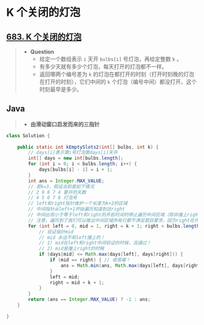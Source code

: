 # K 个关闭的灯泡

## [683. K 个关闭的灯泡](https://leetcode.cn/problems/k-empty-slots/)

> - **Question**
>   - 给定一个数组表示 `i` 天开 `bulbs[i]`  号灯泡，再给定整数 `k` 。
>   - 有多少天就有多少个灯泡，每天打开的灯泡都不一样。
>   - 返回哪两个编号差为 `k` 的灯泡在都打开的时刻（打开时刻晚的灯泡在打开的时刻），它们中间的 `k` 个灯泡（编号中间）都没打开，这个时刻最早是多少。

## Java

> - **由滑动窗口启发而来的三指针**

```java
class Solution {
    
    public static int kEmptySlots2(int[] bulbs, int k) {
        // days[i]表示第i号灯泡第days[i]天开
        int[] days = new int[bulbs.length];
        for (int i = 0; i < bulbs.length; i++) {
            days[bulbs[i] - 1] = i + 1;
        }
        int ans = Integer.MAX_VALUE;
        // 若k=3，假设当前是如下情况
        // 2 9 8 7 4 要开的天数
        // 4 5 6 7 8 灯泡号
        // left和right指针维护一个长度为k+2的区域
        // 中间指针从left+1开始遍历知道到达right
        // 中间出现小于等于left和right的开启时间的停止遍历中间区域（除非撞上right），left跳到mid，后面随之动，遍历到了收集答案进行比较
        // 注意，遍历到了我们可以推出中间区域所有灯都不满足题目要求，因为right在作为中间区域时违规，因为当初的中间区域大于right才使right合法
        for (int left = 0, mid = 1, right = k + 1; right < bulbs.length; mid++) {
            // 验证指针mid
            // mid 永远不和left撞上的！
            // 1) mid在left和right中间验证的时候，没通过！
            // 2) mid是撞上right的时候
            if (days[mid] <= Math.max(days[left], days[right])) {
                if (mid == right) { // 收答案！
                    ans = Math.min(ans, Math.max(days[left], days[right]));
                }
                left = mid;
                right = mid + k + 1;
            }
        }
        return (ans == Integer.MAX_VALUE) ? -1 : ans;
    }
    
}
```
